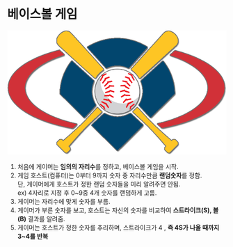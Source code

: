 # 베이스볼 게임

<img src="./baseball/public/images/logo.png"/>

1. 처음에 게이머는 **임의의 자리수**를 정하고, 베이스볼 게임을 시작.
2. 게임 호스트(컴퓨터)는 0부터 9까지 숫자 중 자리수만큼 **랜덤숫자**를 정함.<br/>단, 게이머에게 호스트가 정한 랜덤 숫자들을 미리 알려주면 안됨.<br/>ex) 4자리로 지정 후 0~9중 4개 숫자를 랜덤하게 고름.
3. 게이머는 자리수에 맞게 숫자를 부름.
4. 게이머가 부른 숫자를 보고, 호스트는 자신의 숫자를 비교하여 **스트라이크(S), 볼(B)** 결과를 알려줌.
5. 게이머는 호스트가 정한 숫자를 추리하며, 스트라이크가 4 , **즉 4S가 나올 때까지 3~4를 반복**

